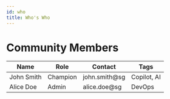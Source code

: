 ```yaml
---
id: who
title: Who's Who
---
```


# Community Members

| Name        | Role         | Contact        | Tags          |
|-------------|--------------|---------------|---------------|
| John Smith  | Champion     | john.smith@sg | Copilot, AI   |
| Alice Doe   | Admin        | alice.doe@sg  | DevOps        |
